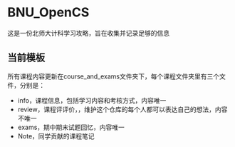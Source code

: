 # BNU_OpenCS
这是一份北师大计科学习攻略，旨在收集并记录足够的信息

## 当前模板
所有课程内容更新在course_and_exams文件夹下，每个课程文件夹里有三个文件，分别是：
- info，课程信息，包括学习内容和考核方式，内容唯一
- review，课程评评价，，维护这个仓库的每个人都可以表达自己的想法，内容不唯一
- exams，期中期末试题回忆，内容唯一
- Note，同学贡献的课程笔记


